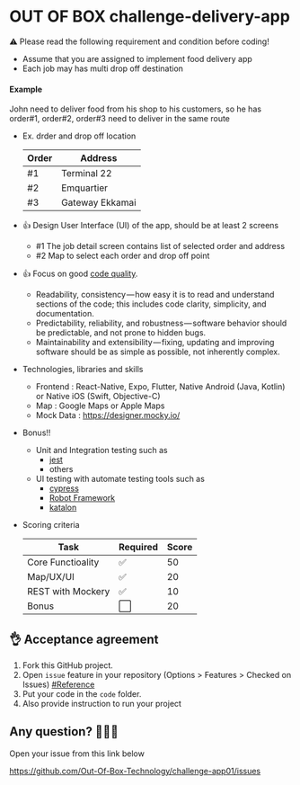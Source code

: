 # OUT OF BOX challenge-delivery-app

:warning: Please read the following requirement and condition before coding!
- Assume that you are assigned to implement food delivery app
- Each job may has multi drop off destination

#### Example
John need to deliver food from his shop to his customers, so he has order#1, order#2, order#3 need to deliver in the same route
    
- Ex. drder and drop off location 
    
    |Order|Address|
    |-|-|
    |#1|Terminal 22|
    |#2|Emquartier|
    |#3|Gateway Ekkamai|

- :+1: Design User Interface (UI) of the app, should be at least 2 screens
  - #1 The job detail screen contains list of selected order and address
  - #2 Map to select each order and drop off point
- :+1: Focus on good [code quality](https://medium.com/@mkt_43322/why-is-code-quality-such-a-big-deal-for-developers-91bdace85d44).
  - Readability, consistency — how easy it is to read and understand sections of the code; this includes code clarity, simplicity, and documentation.
  - Predictability, reliability, and robustness — software behavior should be predictable, and not prone to hidden bugs.
  - Maintainability and extensibility — fixing, updating and improving software should be as simple as possible, not inherently complex.
- Technologies, libraries and skills
  - Frontend : React-Native, Expo, Flutter, Native Android (Java, Kotlin) or Native iOS (Swift, Objective-C)
  - Map : Google Maps or Apple Maps
  - Mock Data : https://designer.mocky.io/
- Bonus!!
    - Unit and Integration testing such as
        - [jest](https://jestjs.io/)
        - others
    - UI testing with automate testing tools such as
       - [cypress](https://www.cypress.io/)
       - [Robot Framework](https://robotframework.org/)
       - [katalon](https://www.katalon.com/)
    
- Scoring criteria

    |Task|Required|Score|
    |-|-|-|
    |Core Functioality|:white_check_mark:|50|
    |Map/UX/UI|:white_check_mark:|20|
    |REST with Mockery|:white_check_mark:|10|
    |Bonus|:white_large_square:|20|


:ok_hand: Acceptance agreement
---

1. Fork this GitHub project.
2. Open `issue` feature in your repository (Options > Features > Checked on Issues) [#Reference](https://softwareengineering.stackexchange.com/questions/179468/forking-a-repo-on-github-but-allowing-new-issues-on-the-fork)
3. Put your code in the `code` folder.
4. Also provide instruction to run your project

Any question? :see_no_evil::hear_no_evil::speak_no_evil:
---
Open your issue from this link below

https://github.com/Out-Of-Box-Technology/challenge-app01/issues
